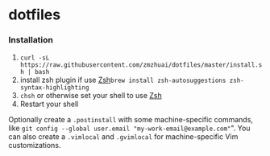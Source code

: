 # dotfiles

### Installation

1. `curl -sL https://raw.githubusercontent.com/zmzhuai/dotfiles/master/install.sh | bash`
2. install zsh plugin if use [Zsh](http://www.zsh.org/)`brew install zsh-autosuggestions zsh-syntax-highlighting`
3. `chsh` or otherwise set your shell to use [Zsh](http://www.zsh.org/)
4. Restart your shell

Optionally create a `.postinstall` with some machine-specific commands, like `git config --global user.email "my-work-email@example.com"`". You can also create a `.vimlocal` and `.gvimlocal` for machine-specific Vim customizations.
